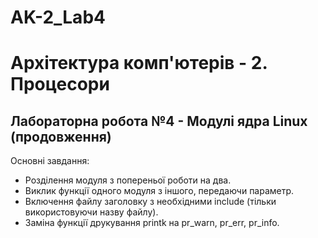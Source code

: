 # AK-2_Lab4
<h1>Архітектура комп'ютерів - 2. Процесори</h1>
<h2>Лабораторна робота №4 - Модулі ядра Linux (продовження)</h2>
<p>Основні завдання:</p>
<ul>
  <li>Розділення модуля з попереньої роботи на два.</li>
  <li>Виклик функції одного модуля з іншого, передаючи параметр.</li>
  <li>Включення файлу заголовку з необхідними include (тільки використовуючи назву файлу).</li>
  <li>Заміна функції друкування printk на pr_warn, pr_err, pr_info.</li>
</ul>
